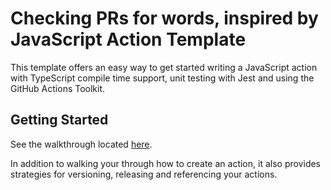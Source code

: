 # Checking PRs for words, inspired by JavaScript Action Template

This template offers an easy way to get started writing a JavaScript action with TypeScript compile time support, unit testing with Jest and using the GitHub Actions Toolkit.

## Getting Started

See the walkthrough located [here](https://github.com/actions/toolkit/blob/master/docs/javascript-action.md).

In addition to walking your through how to create an action, it also provides strategies for versioning, releasing and referencing your actions.
